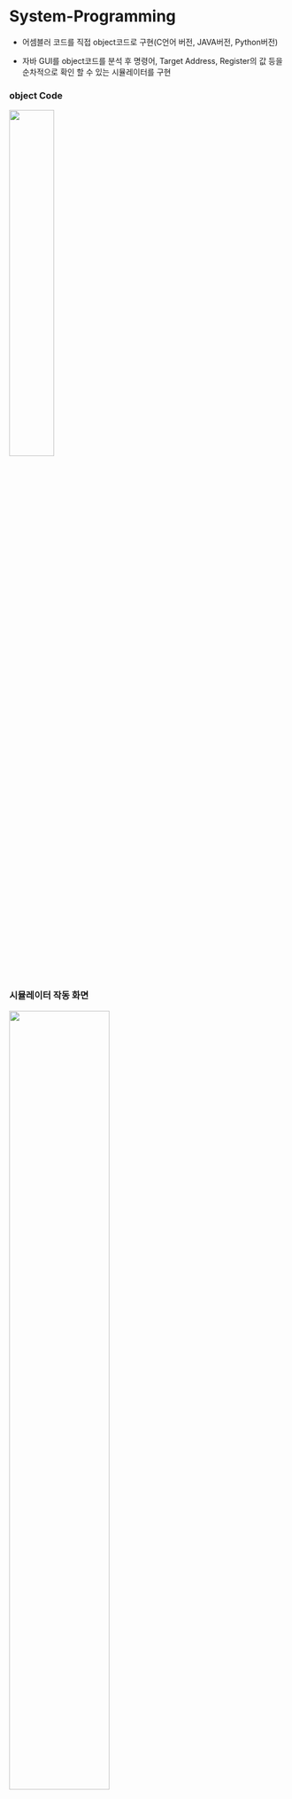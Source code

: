 # System-Programming

* 어셈블러 코드를 직접 object코드로 구현(C언어 버전, JAVA버전, Python버전)

* 자바 GUI를  object코드를 분석 후 명령어, Target Address, Register의 값 등을 순차적으로 확인 할 수 있는 시뮬레이터를 구현

### object Code
<img src="https://user-images.githubusercontent.com/51118441/91872107-75a06080-ecb2-11ea-8b30-ffb6b931b183.PNG" width="40%">

### 시뮬레이터 작동 화면
<img src="https://user-images.githubusercontent.com/51118441/91872111-76d18d80-ecb2-11ea-9916-ba0a03f6d094.PNG" width="60%">

### 시뮬레이터 명령어 수행 부분
<img src="https://user-images.githubusercontent.com/51118441/91872118-7933e780-ecb2-11ea-97d3-2420ae3f9175.PNG" width="60%">
